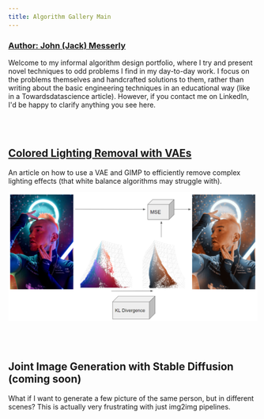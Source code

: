 ```yaml
---
title: Algorithm Gallery Main
---
```


### [Author: John (Jack) Messerly](https://www.linkedin.com/in/jack-messerly-567b9b96/)


Welcome to my informal algorithm design portfolio, where I try and present novel techniques to odd problems I find in my day-to-day work. I focus on the problems themselves and handcrafted solutions to them, rather than writing about the basic engineering techniques in an educational way (like in a Towardsdatascience article). However, if you contact me on LinkedIn, I'd be happy to clarify anything you see here.

<br>
<br>

## [Colored Lighting Removal with VAEs](https://messy-bytes.github.io/Advanced-ML-Color-Fixes/)

An article on how to use a VAE and GIMP to efficiently remove complex lighting effects (that white balance algorithms may struggle with).

![cie_scatter](diagrams/model2.png)

<br>
<br>

## Joint Image Generation with Stable Diffusion (coming soon)

What if I want to generate a few picture of the same person, but in different scenes? This is actually very frustrating with just img2img pipelines.

<br>
<br>
